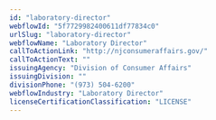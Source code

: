 ```yaml
---
id: "laboratory-director"
webflowId: "5f7729982400611df77834c0"
urlSlug: "laboratory-director"
webflowName: "Laboratory Director"
callToActionLink: "http://njconsumeraffairs.gov/"
callToActionText: ""
issuingAgency: "Division of Consumer Affairs"
issuingDivision: ""
divisionPhone: "(973) 504-6200"
webflowIndustry: "Laboratory Director"
licenseCertificationClassification: "LICENSE"
---
```


